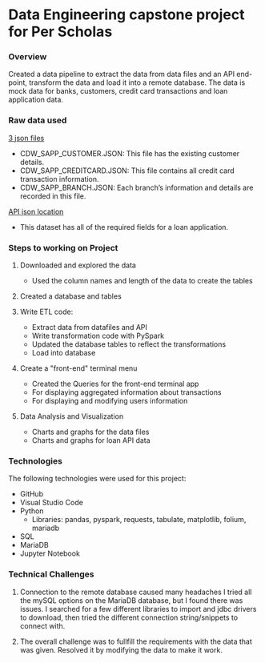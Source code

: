 # Data Engineering capstone project for Per Scholas 

### Overview
Created a data pipeline to extract the data from data files and an API end-point, transform the data and load it into a remote database.
The data is mock data for banks, customers, credit card transactions and loan application data.

### Raw data used

[3 json files](https://drive.google.com/drive/folders/1J4a2UndLvVWszHAL2VxJeVXyAHm3xYIp?usp=sharing)
   - CDW_SAPP_CUSTOMER.JSON: This file has the existing customer details.
   - CDW_SAPP_CREDITCARD.JSON: This file contains all credit card transaction information.
   - CDW_SAPP_BRANCH.JSON: Each branch’s information and details are recorded in this file. 

[API json location](https://raw.githubusercontent.com/platformps/LoanDataset/main/loan_data.json)
   - This dataset has all of the required fields for a loan application.

### Steps to working on Project

1. Downloaded and explored the data
   - Used the column names and length of the data to create the tables

2. Created a database and tables

3. Write ETL code:
   - Extract data from datafiles and API
   - Write transformation code with PySpark
   - Updated the database tables to reflect the transformations
   - Load into database

4. Create a "front-end" terminal menu
   - Created the Queries for the front-end terminal app
   - For displaying aggregated information about transactions
   - For displaying and modifying users information
   
5. Data Analysis and Visualization
   - Charts and graphs for the data files
   - Charts and graphs for loan API data
   
### Technologies
The following technologies were used for this project:
   - GitHub
   - Visual Studio Code
   - Python
      - Libraries: pandas, pyspark, requests, tabulate, matplotlib, folium, mariadb
   - SQL
   - MariaDB
   - Jupyter Notebook
   
   
   
### Technical Challenges
1. Connection to the remote database caused many headaches I tried all the mySQL options on the MariaDB database, but I found there was issues. I searched for a few different libraries to import and jdbc drivers to download, then tried the different connection string/snippets to connect with.

2. The overall challenge was to fullfill the requirements with the data that was given. Resolved it by modifying the data to make it work.    
